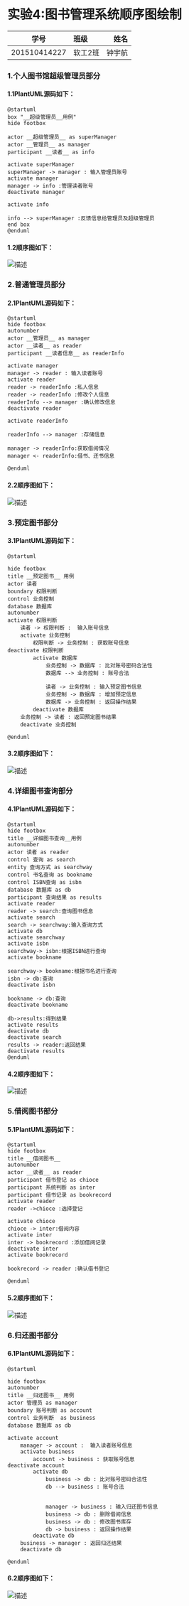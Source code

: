 # 实验4:图书管理系统顺序图绘制

|    学号   |       班级       |      姓名     |
|:-------:|:------------- | ----------:|
|   201510414227  |     软工2班     |   钟宇航   |

### 1.个人图书馆超级管理员部分
#### 1.1PlantUML源码如下：
````
@startuml
box "__超级管理员__用例"
hide footbox

actor __超级管理员__ as superManager
actor __管理员__ as manager
participant __读者__ as info

activate superManager
superManager -> manager : 输入管理员账号
activate manager
manager -> info :管理读者账号
deactivate manager

activate info

info --> superManager :反馈信息给管理员及超级管理员
end box
@enduml
````

#### 1.2顺序图如下：
![](./fhr1.png '描述')

### 2.普通管理员部分
#### 2.1PlantUML源码如下：
````
@startuml
hide footbox
autonumber
actor __管理员__ as manager
actor __读者__ as reader
participant __读者信息__ as readerInfo

activate manager
manager -> reader : 输入读者账号
activate reader
reader -> readerInfo :私人信息
reader -> readerInfo :修改个人信息
readerInfo --> manager :确认修改信息
deactivate reader

activate readerInfo

readerInfo --> manager :存储信息

manager -> readerInfo:获取借阅情况
manager <- readerInfo:借书、还书信息

@enduml
````

#### 2.2顺序图如下：
![](./fhr2.png '描述')

### 3.预定图书部分
#### 3.1PlantUML源码如下：
````
@startuml

hide footbox
title __预定图书__ 用例
actor 读者 
boundary 权限判断
control 业务控制
database 数据库
autonumber
activate 权限判断
	读者 -> 权限判断 :  输入账号信息
	activate 业务控制
		权限判断 -> 业务控制 : 获取账号信息
deactivate 权限判断
		activate 数据库
			业务控制 -> 数据库 : 比对账号密码合法性
			数据库 --> 业务控制 : 账号合法

			读者 -> 业务控制 : 输入预定图书信息
			业务控制 -> 数据库 : 增加预定信息
			数据库 -> 业务控制 : 返回操作结果
		deactivate 数据库
	业务控制 -> 读者 : 返回预定图书结果
	deactivate 业务控制

@enduml
````

#### 3.2顺序图如下：
![](./fhr3.png '描述')

### 4.详细图书查询部分
#### 4.1PlantUML源码如下：
````
@startuml
hide footbox
title __详细图书查询__用例
autonumber
actor 读者 as reader
control 查询 as search
entity 查询方式 as searchway
control 书名查询 as bookname
control ISBN查询 as isbn
database 数据库 as db
participant 查询结果 as results
activate reader
reader -> search:查询图书信息
activate search
search -> searchway:输入查询方式
activate db
activate searchway
activate isbn
searchway-> isbn:根据ISBN进行查询
activate bookname

searchway-> bookname:根据书名进行查询
isbn -> db:查询
deactivate isbn

bookname -> db:查询
deactivate bookname

db->results:得到结果
activate results
deactivate db
deactivate search
results -> reader:返回结果
deactivate results
@enduml
````

#### 4.2顺序图如下：
![](./fhr4.png '描述')

### 5.借阅图书部分
#### 5.1PlantUML源码如下：
````
@startuml
hide footbox
title __借阅图书__
autonumber
actor __读者__ as reader
participant 借书登记 as chioce
participant 系统判断 as inter
participant 借书记录 as bookrecord
activate reader
reader ->chioce :选择登记

activate chioce
chioce -> inter:借阅内容
activate inter
inter -> bookrecord :添加借阅记录
deactivate inter
activate bookrecord

bookrecord -> reader :确认借书登记

@enduml
````

#### 5.2顺序图如下：
![](./fhr5.png '描述')

### 6.归还图书部分
#### 6.1PlantUML源码如下：
````
@startuml

hide footbox
autonumber
title __归还图书__ 用例
actor 管理员 as manager
boundary 账号判断 as account
control 业务判断  as business
database 数据库 as db

activate account
	manager -> account :  输入读者账号信息
	activate business
		account -> business : 获取账号信息
deactivate account
		activate db
			business -> db : 比对账号密码合法性
			db --> business : 账号合法


			manager -> business : 输入归还图书信息
			business -> db : 删除借阅信息
			business -> db : 修改图书库存
			db -> business : 返回操作结果
		deactivate db
	business -> manager : 返回归还结果
	deactivate db
	
@enduml
````

#### 6.2顺序图如下：
![](./fhr6.png '描述')

